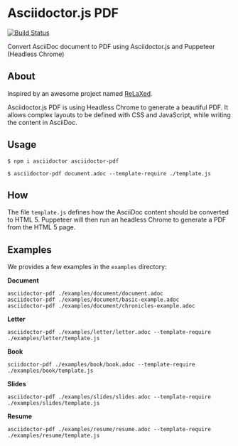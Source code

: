 # Asciidoctor.js PDF

[![Build Status](https://travis-ci.org/Mogztter/asciidoctor-pdf.js.svg?branch=master)](https://travis-ci.org/Mogztter/asciidoctor-pdf.js)

Convert AsciiDoc document to PDF using Asciidoctor.js and Puppeteer (Headless Chrome)

## About

Inspired by an awesome project named [ReLaXed](https://github.com/RelaxedJS/ReLaXed).

Asciidoctor.js PDF is using Headless Chrome to generate a beautiful PDF.
It allows complex layouts to be defined with CSS and JavaScript, while writing the content in AsciiDoc.

## Usage

    $ npm i asciidoctor asciidoctor-pdf

    $ asciidoctor-pdf document.adoc --template-require ./template.js

## How

The file `template.js` defines how the AsciiDoc content should be converted to HTML 5.
Puppeteer will then run an headless Chrome to generate a PDF from the HTML 5 page.

## Examples

We provides a few examples in the `examples` directory:

**Document**

    asciidoctor-pdf ./examples/document/document.adoc
    asciidoctor-pdf ./examples/document/basic-example.adoc
    asciidoctor-pdf ./examples/document/chronicles-example.adoc

**Letter**

    asciidoctor-pdf ./examples/letter/letter.adoc --template-require ./examples/letter/template.js

**Book**

    sciidoctor-pdf ./examples/book/book.adoc --template-require ./examples/book/template.js

**Slides**

    asciidoctor-pdf ./examples/slides/slides.adoc --template-require ./examples/slides/template.js

**Resume**

    asciidoctor-pdf ./examples/resume/resume.adoc --template-require ./examples/resume/template.js
